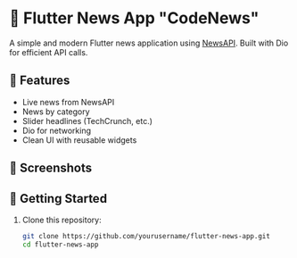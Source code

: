 # 📰 Flutter News App "CodeNews"

A simple and modern Flutter news application using [NewsAPI](https://newsapi.org). Built with Dio for efficient API calls.

## 🚀 Features

- Live news from NewsAPI
- News by category
- Slider headlines (TechCrunch, etc.)
- Dio for networking
- Clean UI with reusable widgets

## 📸 Screenshots
<!-- Add your screenshots here -->

## 🔧 Getting Started

1. Clone this repository:
   ```bash
   git clone https://github.com/yourusername/flutter-news-app.git
   cd flutter-news-app

